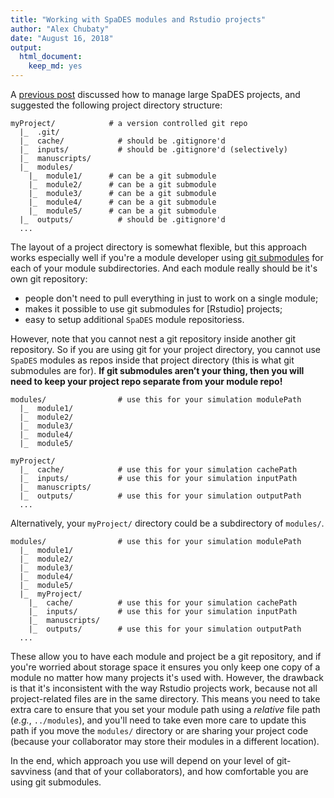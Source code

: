```yaml
---
title: "Working with SpaDES modules and Rstudio projects"
author: "Alex Chubaty"
date: "August 16, 2018"
output: 
  html_document: 
    keep_md: yes
---
```




A [previous post](/2018/06/14/managing-large-spades-projects) discussed how to manage large SpaDES projects, and suggested the following project directory structure:

```
myProject/            # a version controlled git repo
  |_  .git/
  |_  cache/            # should be .gitignore'd
  |_  inputs/           # should be .gitignore'd (selectively)
  |_  manuscripts/
  |_  modules/
    |_  module1/      # can be a git submodule
    |_  module2/      # can be a git submodule
    |_  module3/      # can be a git submodule
    |_  module4/      # can be a git submodule
    |_  module5/      # can be a git submodule
  |_  outputs/          # should be .gitignore'd
  ...
```

The layout of a project directory is somewhat flexible, but this approach works especially well if you're a module developer using [git submodules](https://git-scm.com/book/en/v2/Git-Tools-Submodules) for each of your module subdirectories.
And each module really should be it's own git repository:

- people don't need to pull everything in just to work on a single module;
- makes it possible to use git submodules for [Rstudio] projects;
- easy to setup additional `SpaDES` module repositoriess.

However, note that you cannot nest a git repository inside another git repository.
So if you are using git for your project directory, you cannot use `SpaDES` modules as repos inside that project directory (this is what git submodules are for).
**If git submodules aren’t your thing, then you will need to keep your project repo separate from your module repo!**

```
modules/                # use this for your simulation modulePath
  |_  module1/
  |_  module2/
  |_  module3/
  |_  module4/
  |_  module5/

myProject/
  |_  cache/            # use this for your simulation cachePath
  |_  inputs/           # use this for your simulation inputPath
  |_  manuscripts/
  |_  outputs/          # use this for your simulation outputPath
  ...
```

Alternatively, your `myProject/` directory could be a subdirectory of `modules/`.

```
modules/                # use this for your simulation modulePath
  |_  module1/
  |_  module2/
  |_  module3/
  |_  module4/
  |_  module5/
  |_  myProject/
    |_  cache/          # use this for your simulation cachePath
    |_  inputs/         # use this for your simulation inputPath
    |_  manuscripts/
    |_  outputs/        # use this for your simulation outputPath
  ...
```

These allow you to have each module and project be a git repository, and if you're worried about storage space it ensures you only keep one copy of a module no matter how many projects it's used with.
However, the drawback is that it's inconsistent with the way Rstudio projects work, because not all project-related files are in the same directory.
This means you need to take extra care to ensure that you set your module path using a *relative* file path (*e.g.*, `../modules`), and you'll need to take even more care to update this path if you move the `modules/` directory or are sharing your project code (because your collaborator may store their modules in a different location).

In the end, which approach you use will depend on your level of git-savviness (and that of your collaborators), and how comfortable you are using git submodules.
